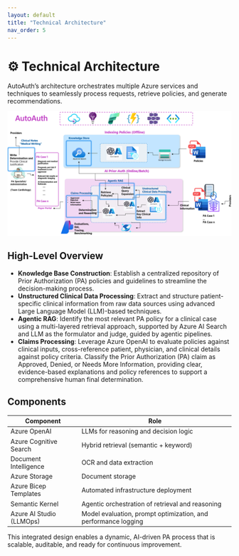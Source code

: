 ```yaml
---
layout: default
title: "Technical Architecture"
nav_order: 5
---
```


# ⚙️ Technical Architecture

AutoAuth’s architecture orchestrates multiple Azure services and techniques to seamlessly process requests, retrieve policies, and generate recommendations.

![Architecture](./images/diagram_latest.png)

## High-Level Overview

- **Knowledge Base Construction**: Establish a centralized repository of Prior Authorization (PA) policies and guidelines to streamline the decision-making process.
- **Unstructured Clinical Data Processing**: Extract and structure patient-specific clinical information from raw data sources using advanced Large Language Model (LLM)-based techniques.
- **Agentic RAG**: Identify the most relevant PA policy for a clinical case using a multi-layered retrieval approach, supported by Azure AI Search and LLM as the formulator and judge, guided by agentic pipelines.
- **Claims Processing**: Leverage Azure OpenAI to evaluate policies against clinical inputs, cross-reference patient, physician, and clinical details against policy criteria. Classify the Prior Authorization (PA) claim as Approved, Denied, or Needs More Information, providing clear, evidence-based explanations and policy references to support a comprehensive human final determination.

## Components

| Component                 | Role                               |
|---------------------------|-------------------------------------|
| Azure OpenAI              | LLMs for reasoning and decision logic |
| Azure Cognitive Search    | Hybrid retrieval (semantic + keyword) |
| Document Intelligence      | OCR and data extraction              |
| Azure Storage             | Document storage                     |
| Azure Bicep Templates     | Automated infrastructure deployment  |
| Semantic Kernel           | Agentic orchestration of retrieval and reasoning |
| Azure AI Studio (LLMOps)  | Model evaluation, prompt optimization, and performance logging |

This integrated design enables a dynamic, AI-driven PA process that is scalable, auditable, and ready for continuous improvement.